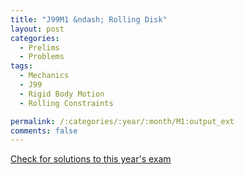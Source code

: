 ```yaml
---
title: "J99M1 &ndash; Rolling Disk"
layout: post
categories:
  - Prelims
  - Problems
tags:
  - Mechanics
  - J99
  - Rigid Body Motion
  - Rolling Constraints

permalink: /:categories/:year/:month/M1:output_ext
comments: false
---
```

<object data="1999J1M.pdf" type="application/pdf" width="100%" height="500"></object>
<div class="message"><a href='https://princetonprelim.com/prelim/2/'>Check for solutions to this year's exam</a></div>